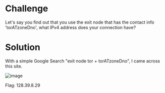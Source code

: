 # Challenge

Let's say you find out that you use the exit node that has the contact info 'torATzoneDno', what IPv4 address does your connection have?

# Solution

With a simple Google Search "exit node tor + torATzoneDno", I came across this site.

![image](https://user-images.githubusercontent.com/81070073/120949898-6abfa400-c6fa-11eb-9940-f6c3048e98e1.png)

Flag: 128.39.8.29
